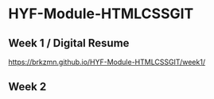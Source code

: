 # HYF-Module-HTMLCSSGIT

## Week 1 / Digital Resume

https://brkzmn.github.io/HYF-Module-HTMLCSSGIT/week1/

## Week 2

